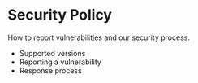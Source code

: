 # Security Policy

How to report vulnerabilities and our security process.

- Supported versions
- Reporting a vulnerability
- Response process
